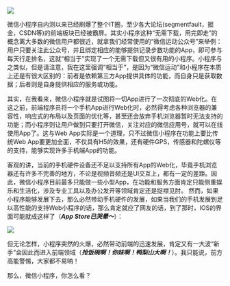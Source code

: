 ![](https://kkkkkxiaofei.github.io/img/wexinapp/wexinapp.png)

微信小程序自内测以来已经刷爆了整个IT圈，至少各大论坛(segmentfault，掘金，CSDN等)的前端板块已经被霸屏。其实小程序这种“无需下载，用完即走”的概念离大多数的微信用户都很近，就拿我们经常使用的“微信运动公众号”来举例：用户只要关注此公众号，并且绑定相应的能够提供记录步数功能的App，即可参与每天行走排名，这就“相当于”实现了一个无需下载但又很有用的小程序。小程序与之类似，但是请注意，我在这里强调“相当于”，是因为“微信运动”和小程序在本质上还是有很大区别的：前者是依赖第三方App提供具体的功能，而自身只是获取数据；后者则是自身提供相应的服务或功能。

其实，在我看来，微信小程序就是试图将一切App进行了一次彻底的Web化。在这之前，前端程序员将一个手机App进行Web化时，必然得考虑各种浏览器的兼容性，响应式的布局以及页面的优化等，甚至还会放弃手机浏览器暂时无法支持的功能；而小程序则让用户做到只要打开微信，关注对应的微信应用号，就可以在线使用App了。这与Web App实际是一个道理，只不过微信小程序在功能上要比传统Web App要更加全面，不仅具有H5的效果，还有硬件GPS，传感器和陀螺仪等的支持，能够实现许多手机端App的功能。

客观的讲，当前的手机硬件设备还不足以支持所有App的Web化，毕竟手机浏览器还有许多不完善的地方，不论是视频音频还是UI交互上，都有一定的差距。因此，微信小程序目前最多只能做一些小型App，在功能和服务方面肯定只能侧重娱乐和生活化，涉及专业工具以及办公发开等领域肯定还是捉襟见肘。
然而，如果小程序能够发展下去，那么必然带动手机硬件的发展，如果当我们的手机发展到足以高性能的支持Web小程序的话，那么肯定就应了网友的话，到了那时，IOS的界面可能就成这样了（***App Store已哭晕～***）：

![](https://kkkkkxiaofei.github.io/img/wexinapp/iphone.png)

但无论怎样，小程序突然的火爆，必然带动前端的迅速发展，肯定又有一大波“新手”会因此而进入前端领域（***抢饭碗啊！你妹啊！鸭梨山大啊！***）。我只能说，前方高能警惕，大家都不易呐！

那么，微信小程序，你怎么看？